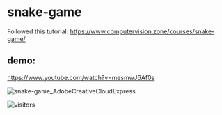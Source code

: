 # snake-game
Followed this tutorial: https://www.computervision.zone/courses/snake-game/

## demo: 
https://www.youtube.com/watch?v=mesmwJ6Af0s

![snake-game_AdobeCreativeCloudExpress](https://user-images.githubusercontent.com/17162465/158033149-8bddf2fb-a1c4-42fe-a724-9edb35da68c1.gif)

![visitors](https://visitor-badge.glitch.me/badge?page_id=kanhaiyanathani.snake-game)
